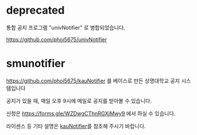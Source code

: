 # deprecated
통합 공지 프로그램 "univNotifier" 로 병합되었습니다.

https://github.com/phoi5675/univNotifier

# smunotifier
https://github.com/phoi5675/kauNotifier 를 베이스로 만든 상명대학교 공지 시스템입니다

공지가 있을 때, 매일 오후 9시에 메일로 공지를 받아볼 수 있습니다.



신청은 https://forms.gle/WZDwgCThnRGXiMwy9 에서 하실 수 있습니다.

라이센스 등 기타 설명은 [kauNotifier](https://github.com/phoi5675/kauNotifier)를 참조해 주시기 바랍니다.
